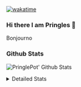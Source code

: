 [![wakatime](https://wakatime.com/badge/user/abd317df-612e-44b4-8787-15db7b574b2f.svg)](https://wakatime.com/@abd317df-612e-44b4-8787-15db7b574b2f)
### Hi there I am Pringles 👋

Bonjourno

### Github Stats
![PringlePot' Github Stats](https://github-readme-stats.vercel.app/api?username=PringlePot&show_icons=true&theme=dark&count_private=true)

<details>
  <summary>Detailed Stats</summary>
    
<!--START_SECTION:waka-->
![Code Time](http://img.shields.io/badge/Code%20Time-511%20hrs%204%20mins-blue)

![Profile Views](http://img.shields.io/badge/Profile%20Views-3-blue)

![Lines of code](https://img.shields.io/badge/From%20Hello%20World%20I%27ve%20Written-139%20Thousand%20lines%20of%20code-blue)

**🐱 My GitHub Data** 

> 🏆 326 Contributions in the Year 2022
 > 
> 📦 91.1 kB Used in GitHub's Storage 
 > 
> 🚫 Not Opted to Hire
 > 
> 📜 10 Public Repositories 
 > 
> 🔑 12 Private Repositories  
 > 
**I'm an Early 🐤** 

```text
🌞 Morning    148 commits    ████░░░░░░░░░░░░░░░░░░░░░   16.5% 
🌆 Daytime    360 commits    ██████████░░░░░░░░░░░░░░░   40.13% 
🌃 Evening    389 commits    ██████████░░░░░░░░░░░░░░░   43.37% 
🌙 Night      0 commits      ░░░░░░░░░░░░░░░░░░░░░░░░░   0.0%

```
📅 **I'm Most Productive on Sunday** 

```text
Monday       178 commits    █████░░░░░░░░░░░░░░░░░░░░   19.84% 
Tuesday      74 commits     ██░░░░░░░░░░░░░░░░░░░░░░░   8.25% 
Wednesday    91 commits     ██░░░░░░░░░░░░░░░░░░░░░░░   10.14% 
Thursday     131 commits    ███░░░░░░░░░░░░░░░░░░░░░░   14.6% 
Friday       76 commits     ██░░░░░░░░░░░░░░░░░░░░░░░   8.47% 
Saturday     154 commits    ████░░░░░░░░░░░░░░░░░░░░░   17.17% 
Sunday       193 commits    █████░░░░░░░░░░░░░░░░░░░░   21.52%

```


📊 **This Week I Spent My Time On** 

```text
⌚︎ Time Zone: Europe/Amsterdam

💬 Programming Languages: 
TypeScript               9 hrs 47 mins       █████████████████░░░░░░░░   68.65% 
Other                    2 hrs 10 mins       ███░░░░░░░░░░░░░░░░░░░░░░   15.22% 
CSS                      47 mins             █░░░░░░░░░░░░░░░░░░░░░░░░   5.56% 
Go                       28 mins             ░░░░░░░░░░░░░░░░░░░░░░░░░   3.35% 
Prisma                   16 mins             ░░░░░░░░░░░░░░░░░░░░░░░░░   1.93%

🔥 Editors: 
WebStorm                 11 hrs 16 mins      ███████████████████░░░░░░   79.08% 
VS Code                  2 hrs 27 mins       ████░░░░░░░░░░░░░░░░░░░░░   17.21% 
GoLand                   31 mins             █░░░░░░░░░░░░░░░░░░░░░░░░   3.71%

🐱‍💻 Projects: 
rest_api                 4 hrs 13 mins       ███████░░░░░░░░░░░░░░░░░░   29.59% 
Frontend                 4 hrs 7 mins        ███████░░░░░░░░░░░░░░░░░░   28.91% 
prisma-test              2 hrs 18 mins       ████░░░░░░░░░░░░░░░░░░░░░   16.16% 
Backend                  1 hr 58 mins        ███░░░░░░░░░░░░░░░░░░░░░░   13.81% 
editor                   1 hr 27 mins        ██░░░░░░░░░░░░░░░░░░░░░░░   10.19%

💻 Operating System: 
Windows                  14 hrs 15 mins      █████████████████████████   100.0%

```

**I Mostly Code in Java** 

```text
Java                     9 repos             ███████████░░░░░░░░░░░░░░   47.37% 
JavaScript               2 repos             ██░░░░░░░░░░░░░░░░░░░░░░░   10.53% 
TypeScript               2 repos             ██░░░░░░░░░░░░░░░░░░░░░░░   10.53% 
HTML                     2 repos             ██░░░░░░░░░░░░░░░░░░░░░░░   10.53% 
Python                   1 repo              █░░░░░░░░░░░░░░░░░░░░░░░░   5.26%

```


**Timeline**

![Chart not found](https://raw.githubusercontent.com/PringlePot/PringlePot/main/charts/bar_graph.png) 


 Last Updated on 13/05/2022 01:09:51 UTC
<!--END_SECTION:waka-->

</details>

